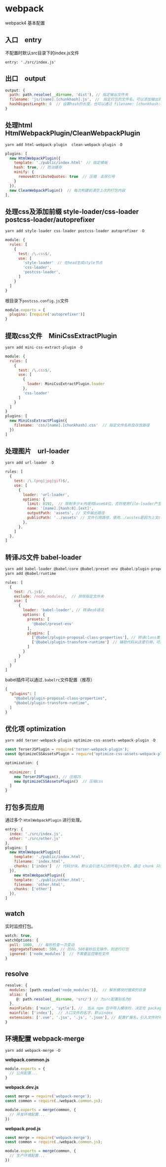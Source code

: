 # webpack
webpack4 基本配置

## 入口　entry
不配置时默认src目录下的index.js文件
```ｊｓ
entry: './src/index.js'
```

## 出口　output
```js
output: {
  path: path.resolve(__dirname, 'dist'), // 指定输出文件夹
  filename: 'js/[name].[chunkhash].js',　//　指定打包的文件名，可以添加输出的路径 chunkhash 可以防止缓存　页面改动时，每次构建的hash都不一样
  hashDigestLength: 8  // 设置hash的长度，也可以通过 filename: [chunkhash:8]　设置
}
```

## 处理html HtmlWebpackPlugin/CleanWebpackPlugin
```js
yarn add html-webpack-plugin  clean-webpack-plugin -D

plugins: [
  new HtmlWebpackPlugin({
    template: './public/index.html'　// 指定模板
    hash: true, // 防治缓存
    minify: {
      removeAttributeQuotes: true  // 压缩　去除引号
    }
  }),
  new CleanWebpackPlugin()  // 每次构建前清空上次的打包内容
],
```

## 处理css及添加前缀 style-loader/css-loader　postcss-loader/autoprefixer
```js
yarn add style-loader css-loader postcss-loader autoprefixer -D

module: {
  rules: [
    {
      test: /\.css$/,
      use: [
        'style-loader'　// 在head生成style节点
        'css-loader', 
        'postcss-loader',
      ] 
    }
  ]
}
```

根目录下`postcss.config.js`文件
```js
module.exports = {
  plugins: [require('autoprefixer')]
}
```

## 提取css文件　MiniCssExtractPlugin
```js
yarn add mini-css-extract-plugin -D

module: {
  rules: [
    {
      test: /\.css$/,
      use: [
        {
          loader: MiniCssExtractPlugin.loader
        },
        'css-loader'
      ] 
    }
  ]
}
plugins: [
  new MiniCssExtractPlugin({
    filename: 'css/[name].[chunkhash].css'  // 指定文件名称及存放路径
  })
]
```

## 处理图片　url-loader
```js
yarn add url-loader -D

rules: [
  {
    test: /\.(png|jpg|gif)$/,
    use: [
      {
        loader: 'url-loader',
        options: {
          limit: 8192,  // 限制多少ｋ内使用base64位，否则使用file-loader产生一张真实的图片
          name: '[name].[hash:8].[ext]',
          outputPath: 'assets', // 文件输出路径
          publicPath: '../assets' // 文件引用路径，使用../asstes是因为上文css文件打包在css文件夹内。不返回上层目录，图片引用地址会在css目录下。
        },
      },
    ]
  },
]
```

## 转译JS文件 babel-loader
```js
yarn add babel-loader @babel/core @babel/preset-env @babel/plugin-proposal-class-properties　@babel/plugin-transform-runtime -D
yarn add @babel/runtime

rules: [
  {
    test: /\.js$/,
    exclude: /node_modules/,  // 排除指定文件夹
    use: [
      {
        loader: 'babel-loader', // 转译es6语法
        options: {
          presets: [
            '@babel/preset-env'
          ],
          plugins: [
            ['@babel/plugin-proposal-class-properties'], // 转译class类
            ['@babel/plugin-transform-runtime']　// 辅助代码从这里引用，可以减少代码体积
          ]
        }
      }
    ]
  }
]
```
babel插件可以通过`.babelrc`文件配置（推荐）
```JSON
{
  "plugins": [
    "@babel/plugin-proposal-class-properties",
    "@babel/plugin-transform-runtime",
  ]
}
```

## 优化项 optimization
```js
yarn add terser-webpack-plugin optimize-css-assets-webpack-plugin -D

const TerserJSPlugin = require('terser-webpack-plugin');
const OptimizeCSSAssetsPlugin = require('optimize-css-assets-webpack-plugin');

optimization: {
    
  minimizer: [
    new TerserJSPlugin(), // 压缩JS
    new OptimizeCSSAssetsPlugin()  // 压缩css
  ]
}
```

## 打包多页应用
通过多个 `HtmlWebpackPlugin` 进行处理。  

```js
entry: {
  index: './src/index.js',
  other: './src/other.js'
},
plugins: [
  new HtmlWebpackPlugin({
    template: './public/index.html',
    filename: 'index.html',
    chunks: ['index']  // 代码分块。默认会引进入口的所有js文件，通过 chunk 只引入自己想要的
  }),
    new HtmlWebpackPlugin({
    template: './public/other.html',
    filename: 'other.html',
    chunks: ['other']
  }),
]
```

## watch
实时监控打包。

```js
watch: true,
watchOptions: {
  poll: 1000,  // 每秒检查一次变动
  aggregateTimeout: 500, // 防抖，500毫秒后无操作，则进行打包
  ignored: ['node_modules']  // 不需要监控哪些文件
}
```

## resolve
```js
resolve: {
  modules: [path.resolve('node_modules')],  // 解析模块时搜索的目录
  alias: {
     @: path.resolve(__dirname, 'src/') // 为src配置别名为@
  },
  mainFields: ['main', 'sytle'], //  当从 npm 包中导入模块时，决定在 package.json 中使用哪个字段导入模块。优先查找左边。
  mainfile: ['index'],  // 入口文件的名字，默认index
  extensions: ['.vue', '.jsx', '.js', '.json'], // 配置扩展名，引入文件时可以不用写配置的扩展名
}
```

## 环境配置 webpack-merge
`yarn add webpack-merge -D ` 

**webpack.common.js**
```js
module.exports = {
  // 公共配置...
}
```  

**webpack.dev.js**  
```js
const merge = require('webpack-merge');
const common = require(./webpack.common.js);

module.exports = merge(common, {
  // 开发环境配置...
})
```  

**webpack.prod.js**  
```js
const merge = require('webpack-merge');
const common = require(./webpack.common.js);

module.exports = merge(common, {
  // 生产环境配置...
})
```
